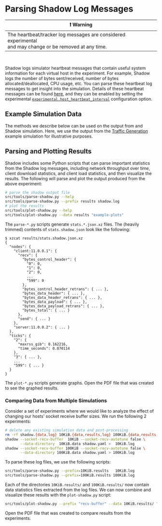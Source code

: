 # Parsing Shadow Log Messages

| ❗ Warning                                                                                                  |
|-------------------------------------------------------------------------------------------------------------|
| The heartbeat/tracker log messages are considered experimental<br>and may change or be removed at any time. |

<br>

Shadow logs simulator heartbeat messages that contain useful system information
for each virtual host in the experiment. For example, Shadow logs the number of
bytes sent/received, number of bytes allocated/deallocated, CPU usage, etc. You
can parse these heartbeat log messages to get insight into the simulation.
Details of these heartbeat messages can be found
[here](log_format.md#heartbeat-messages), and they can be enabled by setting the
experimental
[`experimental.host_heartbeat_interval`](shadow_config_spec.md#experimentalhost_heartbeat_interval)
configuration option.
 
## Example Simulation Data

The methods we describe below can be used on the output from and Shadow
simulation. Here, we use the output from the [Traffic
Generation](getting_started_tgen.md) example simulation for illustrative
purposes.

## Parsing and Plotting Results

Shadow includes some Python scripts that can parse important statistics from the
Shadow log messages, including network throughput over time, client download
statistics, and client load statistics, and then visualize the results. The
following will parse and plot the output produced from the above experiment:

```bash
# parse the shadow output file
src/tools/parse-shadow.py --help
src/tools/parse-shadow.py --prefix results shadow.log
# plot the results
src/tools/plot-shadow.py --help
src/tools/plot-shadow.py --data results "example-plots"
```

The `parse-*.py` scripts generate `stats.*.json.xz` files. The (heavily trimmed)
contents of `stats.shadow.json` look like the following:

```text
$ xzcat results/stats.shadow.json.xz
{
  "nodes": {
    "client:11.0.0.1": {
      "recv": {
        "bytes_control_header": {
          "0": 0,
          "1": 0,
          "2": 0,
          ...
          "599": 0
        },
        "bytes_control_header_retrans": { ... },
        "bytes_data_header": { ... },
        "bytes_data_header_retrans": { ... },
        "bytes_data_payload": { ... },
        "bytes_data_payload_retrans": { ... },
        "bytes_total": { ... }
      },
      "send": { ... }
    },
    "server:11.0.0.2": { ... }
  },
  "ticks": {
    "2": {
      "maxrss_gib": 0.162216,
      "time_seconds": 0.070114
    },
    "3": { ... },
    ...
    "599": { ... }
  }
}
```

The `plot-*.py` scripts generate graphs. Open the PDF file that was created to
see the graphed results.

### Comparing Data from Multiple Simulations

Consider a set of experiments where we would like to analyze the effect of
changing our hosts' socket receive buffer sizes. We run the following 2
experiments:

```bash
# delete any existing simulation data and post-processing
rm -rf shadow.{data,log} 10KiB.{data,results,log} 100KiB.{data,results,log} *.results.pdf
shadow --socket-recv-buffer  10KiB --socket-recv-autotune false \
       --data-directory  10KiB.data shadow.yaml >  10KiB.log
shadow --socket-recv-buffer 100KiB --socket-recv-autotune false \
       --data-directory 100KiB.data shadow.yaml > 100KiB.log
```

To parse these log files, we use the following scripts:

```bash
src/tools/parse-shadow.py --prefix=10KiB.results   10KiB.log
src/tools/parse-shadow.py --prefix=100KiB.results 100KiB.log
```

Each of the directories `10KiB.results/` and `100KiB.results/` now contain data
statistics files extracted from the log files. We can now combine and visualize
these results with the `plot-shadow.py` script:

```bash
src/tools/plot-shadow.py --prefix "recv-buffer" --data 10KiB.results/ "10 KiB" --data 100KiB.results/ "100 KiB"
```

Open the PDF file that was created to compare results from the experiments.
